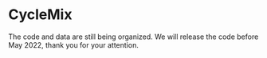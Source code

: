 # CycleMix

The code and data are still being organized. We will release the code before May 2022, thank you for your attention.
